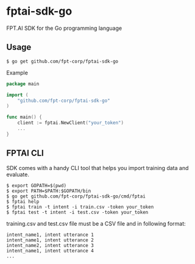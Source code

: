 # fptai-sdk-go
FPT.AI SDK for the Go programming language

## Usage
```
$ go get github.com/fpt-corp/fptai-sdk-go
```
Example
```go
package main

import (
    "github.com/fpt-corp/fptai-sdk-go"
)

func main() {
    client := fptai.NewClient("your_token")
    ...
}
```

## FPTAI CLI
SDK comes with a handy CLI tool that helps you import training data and evaluate.
```
$ export GOPATH=$(pwd)
$ export PATH=$PATH:$GOPATH/bin
$ go get github.com/fpt-corp/fptai-sdk-go/cmd/fptai
$ fptai help
$ fptai train -t intent -i train.csv -token your_token
$ fptai test -t intent -i test.csv -token your_token
```

training.csv and test.csv file must be a CSV file and in following format:
```
intent_name1, intent utterance 1
intent_name1, intent utterance 2
intent_name2, intent utterance 3
intent_name1, intent utterance 4
...
```
